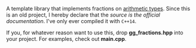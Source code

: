 A template library that implements fractions on [arithmetic types](http://en.cppreference.com/w/c/language/arithmetic_types). Since this is an old project, I hereby declare that the *source is the official documentation*. I've only ever compiled it with ```C++14```.

If you, for whatever reason want to use this, drop **gg_fractions.hpp** into your project. For examples, check out **main.cpp**.

